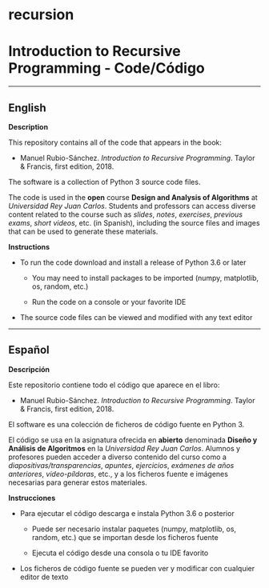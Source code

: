 # recursion

Introduction to Recursive Programming - Code/Código
========
-------
English
-------

**Description**

This repository contains all of the code that appears in the book:

* Manuel Rubio-Sánchez. *Introduction to Recursive Programming*. Taylor & Francis, first edition, 2018.

The software is a collection of Python 3 source code files. 

The code is used in the **open** course **Design and Analysis of Algorithms** at *Universidad Rey Juan Carlos*. Students and professors can access diverse content related to the course such as *slides*, *notes*, *exercises*, *previous exams*, *short videos*, etc. (in Spanish), including the source files and images that can be used to generate these materials.


**Instructions**

* To run the code download and install a release of Python 3.6 or later

  * You may need to install packages to be imported (numpy, matplotlib, os, random, etc.)
  
  * Run the code on a console or your favorite IDE
  
* The source code files can be viewed and modified with any text editor



-------
Español
-------

**Descripción**

Este repositorio contiene todo el código que aparece en el libro:

* Manuel Rubio-Sánchez. *Introduction to Recursive Programming*. Taylor & Francis, first edition, 2018.

El software es una colección de ficheros de código fuente en Python 3. 

El código se usa en la asignatura ofrecida en **abierto** denominada **Diseño y Análisis de Algoritmos** en la *Universidad Rey Juan Carlos*. Alumnos y profesores pueden acceder a diverso contenido del curso como a *diapositivas/transparencias*, *apuntes*, *ejercicios*, *exámenes de años anteriores*, *video-píldoras*, etc., y a los ficheros fuente e imágenes necesarias para generar estos materiales.


**Instrucciones**

* Para ejecutar el código descarga e instala Python 3.6 o posterior

  * Puede ser necesario instalar paquetes (numpy, matplotlib, os, random, etc.) que se importan desde los ficheros fuente 
  
  * Ejecuta el código desde una consola o tu IDE favorito
  
* Los ficheros de código fuente se pueden ver y modificar con cualquier editor de texto

